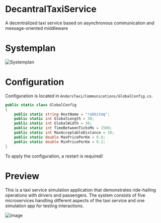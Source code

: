 # DecantralTaxiService
A decentralized taxi service based on asynchronous communication and message-oriented middleware

# Systemplan
![Systemplan](https://github.com/user-attachments/assets/06b758eb-3dad-4166-849b-cc940d882d22)

# Configuration
Configuration is located in `AndersTaxi/Communications/GlobalConfig.cs`.
```csharp
public static class GlobalConfig
{
    public static string HostName = "rabbitmq";
    public static int GlobalLength = 30;
    public static int GlobalWidth = 30;
    public static int TimeBetweenTicksMs = 1500;
    public static int MaxAcceptableDistance = 10;
    public static double MaxPricePerKm = 0.8;
    public static double MinPricePerKm = 0.2;
}
```
To apply the configuration, a restart is required!

# Preview
This is a taxi service simulation application that demonstrates ride-hailing operations with drivers and passengers. The system consists of five microservices handling different aspects of the taxi service and one simulation app for testing interactions.

![image](https://github.com/user-attachments/assets/57a1c322-ef65-4789-b114-2f4acf84f01f)


